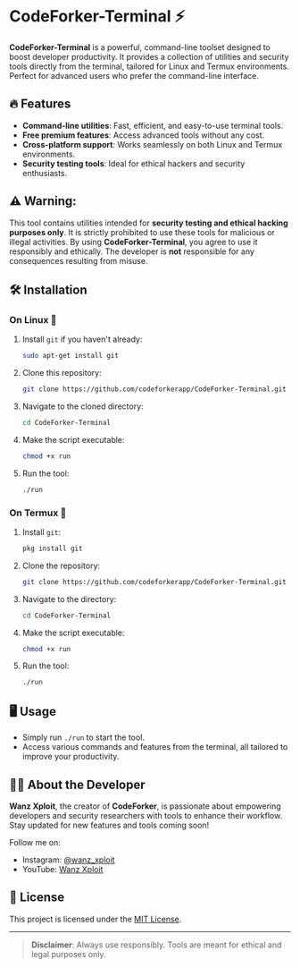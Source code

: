 
# CodeForker-Terminal ⚡️

**CodeForker-Terminal** is a powerful, command-line toolset designed to boost developer productivity. It provides a collection of utilities and security tools directly from the terminal, tailored for Linux and Termux environments. Perfect for advanced users who prefer the command-line interface.

## 🔥 Features
- **Command-line utilities**: Fast, efficient, and easy-to-use terminal tools.
- **Free premium features**: Access advanced tools without any cost.
- **Cross-platform support**: Works seamlessly on both Linux and Termux environments.
- **Security testing tools**: Ideal for ethical hackers and security enthusiasts.

## ⚠️ **Warning**:
This tool contains utilities intended for **security testing and ethical hacking purposes only**. It is strictly prohibited to use these tools for malicious or illegal activities. By using **CodeForker-Terminal**, you agree to use it responsibly and ethically. The developer is **not** responsible for any consequences resulting from misuse.

## 🛠️ Installation

### On Linux 🐧
1. Install `git` if you haven't already:
    ```bash
    sudo apt-get install git
    ```
2. Clone this repository:
    ```bash
    git clone https://github.com/codeforkerapp/CodeForker-Terminal.git
    ```
3. Navigate to the cloned directory:
    ```bash
    cd CodeForker-Terminal
    ```
4. Make the script executable:
    ```bash
    chmod +x run
    ```
5. Run the tool:
    ```bash
    ./run
    ```

### On Termux 📱
1. Install `git`:
    ```bash
    pkg install git
    ```
2. Clone the repository:
    ```bash
    git clone https://github.com/codeforkerapp/CodeForker-Terminal.git
    ```
3. Navigate to the directory:
    ```bash
    cd CodeForker-Terminal
    ```
4. Make the script executable:
    ```bash
    chmod +x run
    ```
5. Run the tool:
    ```bash
    ./run
    ```

## 🖥️ Usage
- Simply run `./run` to start the tool.
- Access various commands and features from the terminal, all tailored to improve your productivity.

## 👨‍💻 About the Developer
**Wanz Xploit**, the creator of **CodeForker**, is passionate about empowering developers and security researchers with tools to enhance their workflow. Stay updated for new features and tools coming soon!

Follow me on:
- Instagram: [@wanz_xploit](https://instagram.com/wanz_xploit)
- YouTube: [Wanz Xploit](https://youtube.com/wanzxploit)

## 📄 License
This project is licensed under the [MIT License](LICENSE).

---

> **Disclaimer**: Always use responsibly. Tools are meant for ethical and legal purposes only.

